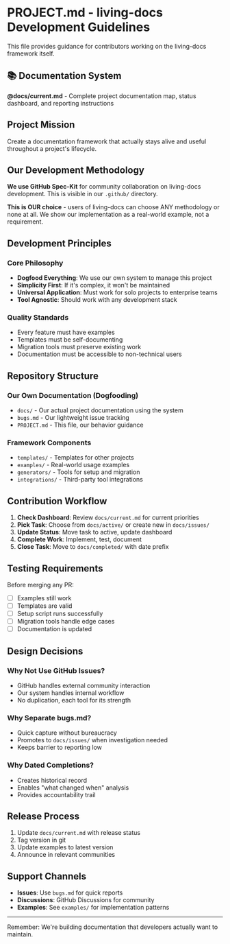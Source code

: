 # PROJECT.md - living-docs Development Guidelines

This file provides guidance for contributors working on the living-docs framework itself.

## 📚 Documentation System
**@docs/current.md** - Complete project documentation map, status dashboard, and reporting instructions

## Project Mission

Create a documentation framework that actually stays alive and useful throughout a project's lifecycle.

## Our Development Methodology

**We use GitHub Spec-Kit** for community collaboration on living-docs development. This is visible in our `.github/` directory.

**This is OUR choice** - users of living-docs can choose ANY methodology or none at all. We show our implementation as a real-world example, not a requirement.

## Development Principles

### Core Philosophy
- **Dogfood Everything**: We use our own system to manage this project
- **Simplicity First**: If it's complex, it won't be maintained
- **Universal Application**: Must work for solo projects to enterprise teams
- **Tool Agnostic**: Should work with any development stack

### Quality Standards
- Every feature must have examples
- Templates must be self-documenting
- Migration tools must preserve existing work
- Documentation must be accessible to non-technical users

## Repository Structure

### Our Own Documentation (Dogfooding)
- `docs/` - Our actual project documentation using the system
- `bugs.md` - Our lightweight issue tracking
- `PROJECT.md` - This file, our behavior guidance

### Framework Components
- `templates/` - Templates for other projects
- `examples/` - Real-world usage examples
- `generators/` - Tools for setup and migration
- `integrations/` - Third-party tool integrations

## Contribution Workflow

1. **Check Dashboard**: Review `docs/current.md` for current priorities
2. **Pick Task**: Choose from `docs/active/` or create new in `docs/issues/`
3. **Update Status**: Move task to active, update dashboard
4. **Complete Work**: Implement, test, document
5. **Close Task**: Move to `docs/completed/` with date prefix

## Testing Requirements

Before merging any PR:
- [ ] Examples still work
- [ ] Templates are valid
- [ ] Setup script runs successfully
- [ ] Migration tools handle edge cases
- [ ] Documentation is updated

## Design Decisions

### Why Not Use GitHub Issues?
- GitHub handles external community interaction
- Our system handles internal workflow
- No duplication, each tool for its strength

### Why Separate bugs.md?
- Quick capture without bureaucracy
- Promotes to `docs/issues/` when investigation needed
- Keeps barrier to reporting low

### Why Dated Completions?
- Creates historical record
- Enables "what changed when" analysis
- Provides accountability trail

## Release Process

1. Update `docs/current.md` with release status
2. Tag version in git
3. Update examples to latest version
4. Announce in relevant communities

## Support Channels

- **Issues**: Use `bugs.md` for quick reports
- **Discussions**: GitHub Discussions for community
- **Examples**: See `examples/` for implementation patterns

---

Remember: We're building documentation that developers actually want to maintain.